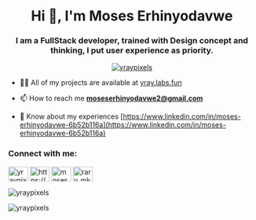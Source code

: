 <h1 align="center">Hi 👋, I'm Moses Erhinyodavwe</h1>
<h3 align="center">I am a FullStack developer, trained with Design concept and thinking, I put user experience as priority. </h3>
<p align="center"> <a href="https://github.com/ryo-ma/github-profile-trophy"><img src="https://github-profile-trophy.vercel.app/?username=yraypixels" alt="yraypixels" /></a> </p>

- 👨‍💻 All of my projects are available at [yray.labs.fun](yraylabs.fun)

- 📫 How to reach me **moseserhinyodavwe2@gmail.com**

- 📄 Know about my experiences [https://www.linkedin.com/in/moses-erhinyodavwe-6b52b116a](https://www.linkedin.com/in/moses-erhinyodavwe-6b52b116a)

<h3 align="left">Connect with me:</h3>
<p align="left">
<a href="https://twitter.com/yraypixels" target="blank"><img align="center" src="https://raw.githubusercontent.com/rahuldkjain/github-profile-readme-generator/master/src/images/icons/Social/twitter.svg" alt="yraypixels" height="30" width="40" /></a>
<a href="https://linkedin.com/in/moses-erhinyodavwe-6b52b116a" target="blank"><img align="center" src="https://raw.githubusercontent.com/rahuldkjain/github-profile-readme-generator/master/src/images/icons/Social/linked-in-alt.svg" alt="https://www.linkedin.com/in/moses-erhinyodavwe-6b52b116a" height="30" width="40" /></a>
<a href="https://fb.com/moses_erhinyodavwe" target="blank"><img align="center" src="https://raw.githubusercontent.com/rahuldkjain/github-profile-readme-generator/master/src/images/icons/Social/facebook.svg" alt="moses erhinyodavwe" height="30" width="40" /></a>
<a href="https://instagram.com/rary_mkf" target="blank"><img align="center" src="https://raw.githubusercontent.com/rahuldkjain/github-profile-readme-generator/master/src/images/icons/Social/instagram.svg" alt="rary_mkf" height="30" width="40" /></a>
</p>


<p><img align="center" src="https://github-readme-stats.vercel.app/api/top-langs?username=yraypixels&show_icons=true&locale=en&layout=compact" alt="yraypixels" /></p>

<p><img align="center" src="https://github-readme-streak-stats.herokuapp.com/?user=yraypixels&" alt="yraypixels" /></p>
